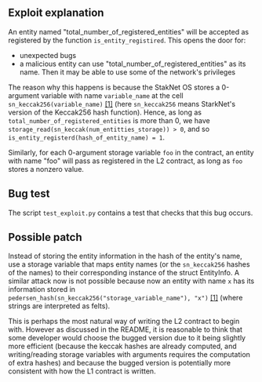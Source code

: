 ## Exploit explanation

An entity named "total_number_of_registered_entities" will be accepted as registered by the function `is_entity_registired`. This opens the door for: 
- unexpected bugs
- a malicious entity can use "total_number_of_registered_entities" as its name. Then it may be able to use some of the network's privileges

The reason why this happens is because the StakNet OS stores a 0-argument variable with name `variable_name` at the cell `sn_keccak256(variable_name)` [[1]](https://docs.starknet.io/docs/Contracts/contract-storage#storage-variables) (here `sn_keccak256` means StarkNet's version of the Keccak256 hash function). Hence, as long as `total_number_of_registered_entities` is more than 0, we have `storage_read(sn_keccak(num_entitties_storage)) > 0`, and so `is_entity_registerd(hash_of_entity_name) = 1`.

Similarly, for each 0-argument storage variable `foo` in the contract, an entity with name "foo" will pass as registered in the L2 contract, as long as `foo` stores a nonzero value.

## Bug test

The script `test_exploit.py` contains a test that checks that this bug occurs.

## Possible patch

Instead of storing the entity information in the hash of the entity's name, use a storage variable that maps entity names (or the `sn_keccak256` hashes of the names) to their corresponding instance of the struct EntityInfo. A similar attack now is not possible because now an entity with name `x` has its information stored in `pedersen_hash(sn_keccak256("storage_variable_name"), "x")` [[1]](https://docs.starknet.io/docs/Contracts/contract-storage#storage-variables) (where strings are interpreted as felts).

This is perhaps the most natural way of writing the L2 contract to begin with. However as discussed in the README, it is reasonable to think that some developer would choose the bugged version due to it being slightly more efficient (because the keccak hashes are already computed, and writing/reading storage variables with arguments requires the computation of extra hashes) and because the bugged version is potentially more consistent with how the L1 contract is written.

